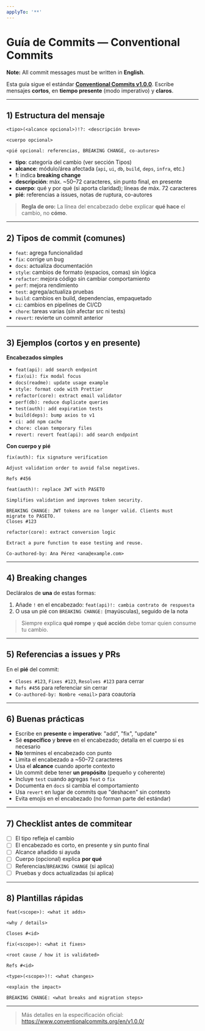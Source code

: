 ```yaml
---
applyTo: '**'
---
```

# Guía de Commits — Conventional Commits

**Note:** All commit messages must be written in **English**.

Esta guía sigue el estándar **[Conventional Commits v1.0.0](https://www.conventionalcommits.org/en/v1.0.0/)**.
Escribe mensajes **cortos**, en **tiempo presente** (modo imperativo) y **claros**.

---

## 1) Estructura del mensaje

```
<tipo>(<alcance opcional>)!?: <descripción breve>

<cuerpo opcional>

<pié opcional: referencias, BREAKING CHANGE, co-autores>
```

- **tipo**: categoría del cambio (ver sección Tipos)
- **alcance**: módulo/área afectada (`api`, `ui`, `db`, `build`, `deps`, `infra`, etc.)
- **!**: indica **breaking change**
- **descripción**: máx. ~50–72 caracteres, sin punto final, en presente
- **cuerpo**: qué y por qué (si aporta claridad); líneas de máx. 72 caracteres
- **pié**: referencias a issues, notas de ruptura, co-autores

> **Regla de oro:** La línea del encabezado debe explicar **qué hace** el cambio, no **cómo**.

---

## 2) Tipos de commit (comunes)

- `feat`: agrega funcionalidad
- `fix`: corrige un bug
- `docs`: actualiza documentación
- `style`: cambios de formato (espacios, comas) sin lógica
- `refactor`: mejora código sin cambiar comportamiento
- `perf`: mejora rendimiento
- `test`: agrega/actualiza pruebas
- `build`: cambios en build, dependencias, empaquetado
- `ci`: cambios en pipelines de CI/CD
- `chore`: tareas varias (sin afectar src ni tests)
- `revert`: revierte un commit anterior

---

## 3) Ejemplos (cortos y en presente)

**Encabezados simples**

- `feat(api): add search endpoint`
- `fix(ui): fix modal focus`
- `docs(readme): update usage example`
- `style: format code with Prettier`
- `refactor(core): extract email validator`
- `perf(db): reduce duplicate queries`
- `test(auth): add expiration tests`
- `build(deps): bump axios to v1`
- `ci: add npm cache`
- `chore: clean temporary files`
- `revert: revert feat(api): add search endpoint`

**Con cuerpo y pié**

```
fix(auth): fix signature verification

Adjust validation order to avoid false negatives.

Refs #456
```

```
feat(auth)!: replace JWT with PASETO

Simplifies validation and improves token security.

BREAKING CHANGE: JWT tokens are no longer valid. Clients must
migrate to PASETO.
Closes #123
```

```
refactor(core): extract conversion logic

Extract a pure function to ease testing and reuse.

Co-authored-by: Ana Pérez <ana@example.com>
```

---

## 4) Breaking changes

Decláralos de **una** de estas formas:

1. Añade `!` en el encabezado: `feat(api)!: cambia contrato de respuesta`
2. O usa un pié con `BREAKING CHANGE:` (mayúsculas), seguido de la nota

> Siempre explica **qué rompe** y **qué acción** debe tomar quien consume tu cambio.

---

## 5) Referencias a issues y PRs

En el **pié** del commit:

- `Closes #123`, `Fixes #123`, `Resolves #123` para cerrar
- `Refs #456` para referenciar sin cerrar
- `Co-authored-by: Nombre <email>` para coautoría

---

## 6) Buenas prácticas

- Escribe en **presente** e **imperativo**: "add", "fix", "update"
- Sé **específico** y **breve** en el encabezado; detalla en el cuerpo si es necesario
- **No** termines el encabezado con punto
- Limita el encabezado a ~50–72 caracteres
- Usa el **alcance** cuando aporte contexto
- Un commit debe tener **un propósito** (pequeño y coherente)
- Incluye `test` cuando agregas `feat` o `fix`
- Documenta en `docs` si cambia el comportamiento
- Usa `revert` en lugar de commits que "deshacen" sin contexto
- Evita emojis en el encabezado (no forman parte del estándar)

---

## 7) Checklist antes de commitear

- [ ] El tipo refleja el cambio
- [ ] El encabezado es corto, en presente y sin punto final
- [ ] Alcance añadido si ayuda
- [ ] Cuerpo (opcional) explica **por qué**
- [ ] Referencias/`BREAKING CHANGE` (si aplica)
- [ ] Pruebas y docs actualizadas (si aplica)

---

## 8) Plantillas rápidas

```
feat(<scope>): <what it adds>

<why / details>

Closes #<id>
```

```
fix(<scope>): <what it fixes>

<root cause / how it is validated>

Refs #<id>
```

```
<type>(<scope>)!: <what changes>

<explain the impact>

BREAKING CHANGE: <what breaks and migration steps>
```

---

> Más detalles en la especificación oficial: https://www.conventionalcommits.org/en/v1.0.0/
